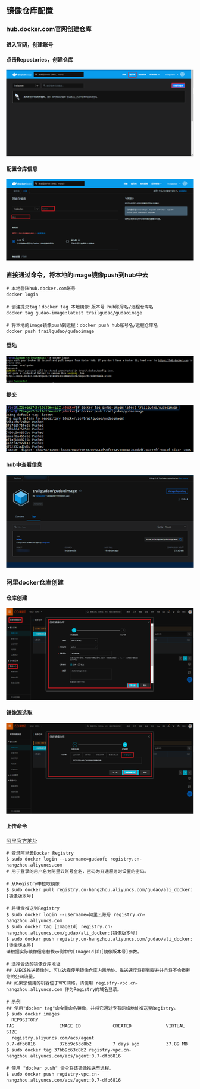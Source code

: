 ## 镜像仓库配置

### hub.docker.com官网创建仓库
#### 进入官网，创建账号

#### 点击Repostories，创建仓库
![官网创建docker镜像仓库](../resource/docker/docker-官网创建docker镜像仓库.png)

#### 配置仓库信息
![官网创建containers配置](../resource/docker/docker-官网创建containers配置.png)

### 直接通过命令，将本地的image镜像push到hub中去
```shell
# 本地登陆hub.docker.com账号
docker login

# 创建提交tag：docker tag 本地镜像:版本号 hub账号名/远程仓库名
docker tag gudao-image:latest trailgudao/gudaoimage

# 将本地的image镜像push到远程：docker push hub账号名/远程仓库名
docker push trailgudao/gudaoimage
```

#### 登陆
![contos中登陆hub](../resource/docker/docker-contos中登陆hub.png)

#### 提交
![image上传到远程](../resource/docker/docker-image上传到远程.png)

#### hub中查看信息
![hub中查看push的image](../resource/docker/docker-hub中查看push的image.png)

### 阿里docker仓库创建
#### 仓库创建
![阿里doker镜像仓库](../resource/docker/docker-阿里doker镜像仓库.png)

#### 镜像源选取
![阿里云容器源选择](../resource/docker/docker-阿里云容器源选择.png)

#### 上传命令
[阿里官方地址](https://cr.console.aliyun.com/repository/cn-hangzhou/gudao/ali_docker/details)
```shell
# 登录阿里云Docker Registry
$ sudo docker login --username=gudaofq registry.cn-hangzhou.aliyuncs.com
# 用于登录的用户名为阿里云账号全名，密码为开通服务时设置的密码。

# 从Registry中拉取镜像
$ sudo docker pull registry.cn-hangzhou.aliyuncs.com/gudao/ali_docker:[镜像版本号]

# 将镜像推送到Registry
$ sudo docker login --username=阿里云账号 registry.cn-hangzhou.aliyuncs.com
$ sudo docker tag [ImageId] registry.cn-hangzhou.aliyuncs.com/gudao/ali_docker:[镜像版本号]
$ sudo docker push registry.cn-hangzhou.aliyuncs.com/gudao/ali_docker:[镜像版本号]
请根据实际镜像信息替换示例中的[ImageId]和[镜像版本号]参数。

# 选择合适的镜像仓库地址
## 从ECS推送镜像时，可以选择使用镜像仓库内网地址。推送速度将得到提升并且将不会损耗您的公网流量。
## 如果您使用的机器位于VPC网络，请使用 registry-vpc.cn-hangzhou.aliyuncs.com 作为Registry的域名登录。

# 示例
## 使用"docker tag"命令重命名镜像，并将它通过专有网络地址推送至Registry。
$ sudo docker images
  REPOSITORY                                                         TAG                 IMAGE ID            CREATED             VIRTUAL SIZE
  registry.aliyuncs.com/acs/agent                                    0.7-dfb6816         37bb9c63c8b2        7 days ago          37.89 MB
$ sudo docker tag 37bb9c63c8b2 registry-vpc.cn-hangzhou.aliyuncs.com/acs/agent:0.7-dfb6816

# 使用 "docker push" 命令将该镜像推送至远程。
$ sudo docker push registry-vpc.cn-hangzhou.aliyuncs.com/acs/agent:0.7-dfb6816
```